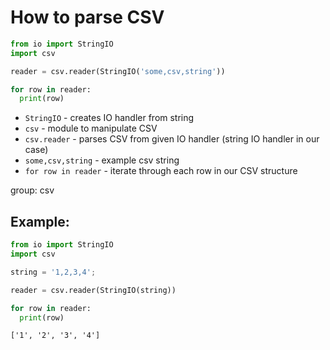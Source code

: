 # How to parse CSV

```python
from io import StringIO
import csv

reader = csv.reader(StringIO('some,csv,string'))

for row in reader:
  print(row)
```

- `StringIO` - creates IO handler from string
- `csv` - module to manipulate CSV
- `csv.reader` - parses CSV from given IO handler (string IO handler in our case)
- `some,csv,string` - example csv string
- `for row in reader` - iterate through each row in our CSV structure

group: csv

## Example: 
```python
from io import StringIO
import csv

string = '1,2,3,4';

reader = csv.reader(StringIO(string))

for row in reader:
  print(row)
```
```
['1', '2', '3', '4']

```
